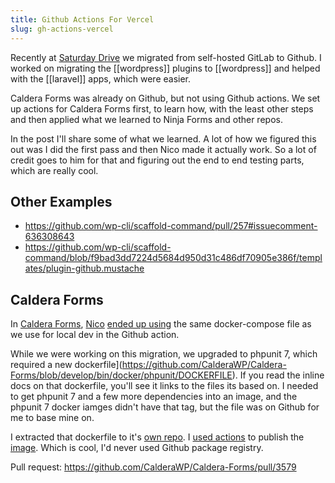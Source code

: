 ```yaml
---
title: Github Actions For Vercel
slug: gh-actions-vercel
---
```


Recently at [Saturday Drive](https://saturdaydrive.com) we migrated from self-hosted GitLab to Github. I worked on migrating the [[wordpress]] plugins to [[wordpress]] and helped with the [[laravel]] apps, which were easier.

Caldera Forms was already on Github, but not using Github actions. We set up actions for Caldera Forms first, to learn how, with the least other steps and then applied what we learned to Ninja Forms and other repos.

In the post I'll share some of what we learned. A lot of how we figured this out was I did the first pass and then Nico made it actually work. So a lot of credit goes to him for that and figuring out the end to end testing parts, which are really cool.

## Other Examples

- https://github.com/wp-cli/scaffold-command/pull/257#issuecomment-636308643
- https://github.com/wp-cli/scaffold-command/blob/f9bad3dd7224d5684d950d31c486df70905e386f/templates/plugin-github.mustache

## Caldera Forms

In [Caldera Forms](https://calderaforms.com), [Nico](https://twitter.com/nicofigueira) [ended up using](https://github.com/CalderaWP/Caldera-Forms/pull/3575) the same docker-compose file as we use for local dev in the Github action.

While we were working on this migration, we upgraded to phpunit 7, which required a new dockerfile](https://github.com/CalderaWP/Caldera-Forms/blob/develop/bin/docker/phpunit/DOCKERFILE). If you read the inline docs on that dockerfile, you'll see it links to the files its based on. I needed to get phpunit 7 and a few more dependencies into an image, and the phpunit 7 docker iamges didn't have that tag, but the file was on Github for me to base mine on.

I extracted that dockerfile to it's [own repo](https://github.com/Shelob9/wordpress-phpunit/). I [used actions](https://github.com/Shelob9/wordpress-phpunit/actions) to publish the [image](https://github.com/Shelob9/wordpress-phpunit/packages/308041). Which is cool, I'd never used Github package registry.

Pull request: https://github.com/CalderaWP/Caldera-Forms/pull/3579

